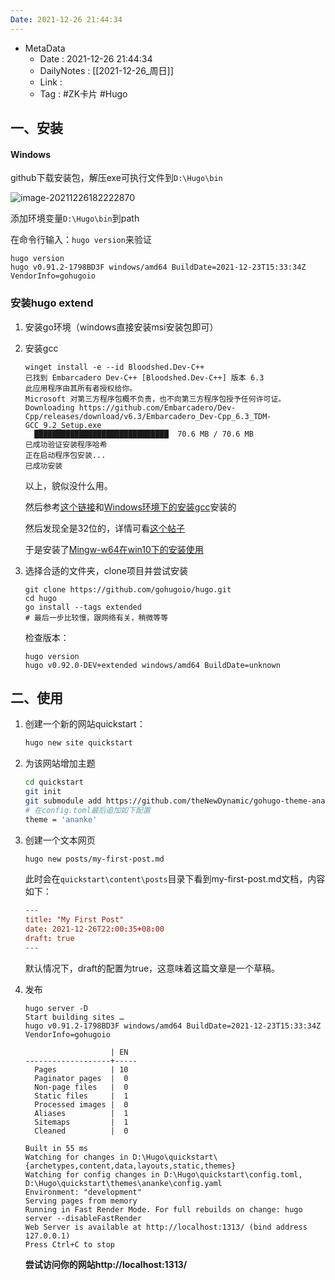 ```yaml
---
Date: 2021-12-26 21:44:34
---
```

- MetaData
	- Date : 2021-12-26 21:44:34
	- DailyNotes : [[2021-12-26_周日]]
	- Link : 
	- Tag : #ZK卡片 #Hugo
## 一、安装

#### Windows

github下载安装包，解压exe可执行文件到`D:\Hugo\bin`

![image-20211226182222870](https://gitee.com/kiwi4814/pictures/raw/master/img/image-20211226182222870.png)

添加环境变量`D:\Hugo\bin`到path

在命令行输入：`hugo version`来验证

```
hugo version                                      
hugo v0.91.2-1798BD3F windows/amd64 BuildDate=2021-12-23T15:33:34Z VendorInfo=gohugoio
```
### 安装hugo extend
1. 安装go环境（windows直接安装msi安装包即可）

2. 安装gcc

   ```
   winget install -e --id Bloodshed.Dev-C++
   已找到 Embarcadero Dev-C++ [Bloodshed.Dev-C++] 版本 6.3
   此应用程序由其所有者授权给你。
   Microsoft 对第三方程序包概不负责，也不向第三方程序包授予任何许可证。
   Downloading https://github.com/Embarcadero/Dev-Cpp/releases/download/v6.3/Embarcadero_Dev-Cpp_6.3_TDM-GCC_9.2_Setup.exe
     ██████████████████████████████  70.6 MB / 70.6 MB
   已成功验证安装程序哈希
   正在启动程序包安装...
   已成功安装
   ```

   以上，貌似没什么用。

   然后参考[这个链接](https://dev.to/gamegods3/how-to-install-gcc-in-windows-10-the-easier-way-422j)和[Windows环境下的安装gcc](https://zhuanlan.zhihu.com/p/47935258)安装的

   然后发现全是32位的，详情可看[这个帖子](https://blog.csdn.net/u014454538/article/details/103851926)

   于是安装了[Mingw-w64在win10下的安装使用](http://www.manongjc.com/article/23844.html)

3. 选择合适的文件夹，clone项目并尝试安装

   ```
   git clone https://github.com/gohugoio/hugo.git
   cd hugo
   go install --tags extended
   # 最后一步比较慢，跟网络有关，稍微等等
   ```
   
   检查版本：
   
   ```
   hugo version
   hugo v0.92.0-DEV+extended windows/amd64 BuildDate=unknown
   ```


## 二、使用
1. 创建一个新的网站quickstart：

   ```bash
   hugo new site quickstart
   ```

2. 为该网站增加主题

   ```bash
   cd quickstart
   git init
   git submodule add https://github.com/theNewDynamic/gohugo-theme-ananke.git themes/ananke
   # 在config.toml最后追加如下配置
   theme = 'ananke'
   ```

3. 创建一个文本网页

   ```bash
   hugo new posts/my-first-post.md
   ```

   此时会在`quickstart\content\posts`目录下看到my-first-post.md文档，内容如下：

   ```toml
   ---
   title: "My First Post"
   date: 2021-12-26T22:00:35+08:00
   draft: true
   ---
   ```

   默认情况下，draft的配置为true，这意味着这篇文章是一个草稿。

4. 发布

   ```
   hugo server -D
   Start building sites …
   hugo v0.91.2-1798BD3F windows/amd64 BuildDate=2021-12-23T15:33:34Z VendorInfo=gohugoio
   
                      | EN
   -------------------+-----
     Pages            | 10
     Paginator pages  |  0
     Non-page files   |  0
     Static files     |  1
     Processed images |  0
     Aliases          |  1
     Sitemaps         |  1
     Cleaned          |  0
   
   Built in 55 ms
   Watching for changes in D:\Hugo\quickstart\{archetypes,content,data,layouts,static,themes}
   Watching for config changes in D:\Hugo\quickstart\config.toml, D:\Hugo\quickstart\themes\ananke\config.yaml
   Environment: "development"
   Serving pages from memory
   Running in Fast Render Mode. For full rebuilds on change: hugo server --disableFastRender
   Web Server is available at http://localhost:1313/ (bind address 127.0.0.1)
   Press Ctrl+C to stop
   ```

   **尝试访问你的网站http://localhost:1313/**


